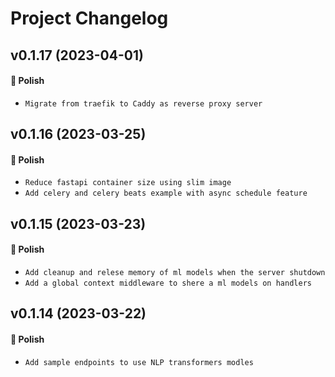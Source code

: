 # Project Changelog


## v0.1.17 (2023-04-01)

#### 💅 Polish

- `Migrate from traefik to Caddy as reverse proxy server`

## v0.1.16 (2023-03-25)

#### 💅 Polish

- `Reduce fastapi container size using slim image`
- `Add celery and celery beats example with async schedule feature`

## v0.1.15 (2023-03-23)

#### 💅 Polish

- `Add cleanup and relese memory of ml models when the server shutdown`
- `Add a global context middleware to shere a ml models on handlers`

## v0.1.14 (2023-03-22)

#### 💅 Polish

- `Add sample endpoints to use NLP transformers modles `